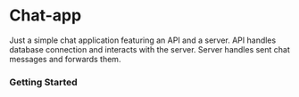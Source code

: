 # Chat-app

Just a simple chat application featuring an API and a server. API handles database connection and interacts with the server. Server handles sent chat messages and forwards them.

### Getting Started
